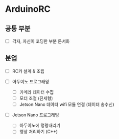 # ArduinoRC

## 공통 부분

- [ ] 각자, 자신이 코딩한 부분 문서화

## 분업

- [ ] RC카 설계 & 조립

- [ ] 아두이노 프로그래밍

  - [ ] 카메라 데이터 수집
  - [ ] 모터 조절 (진세형)
  - [ ] Jetson Nano 데이터 wifi 모듈 연결 (데이터 송수신)

- [ ] Jetson Nano 프로그래밍

  - [ ] 아두이노에 명령내리기
  - [ ] 영상 처리하기 (C++)
